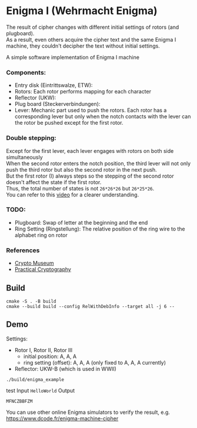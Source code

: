 # Enigma I (Wehrmacht Enigma)
The result of cipher changes with different initial settings of rotors (and plugboard). <br />
As a result, even others acquire the cipher text and the same Enigma I machine, they couldn't decipher the text without initial settings.

A simple software implementation of Enigma I machine

### Components:
* Entry disk (Eintrittswalze, ETW): 
* Rotors: Each rotor performs mapping for each character
* Reflector (UKW): 
* Plug board (Steckerverbindungen): 
* Lever: Mechanic part used to push the rotors. Each rotor has a corresponding lever but only when the notch contacts with the lever can the rotor be pushed except for the first rotor.

### Double stepping:
Except for the first lever, each lever engages with rotors on both side simultaneously <br />
When the second rotor enters the notch position, the third lever will not only push the third rotor but also the second rotor in the next push. <br /> 
But the first rotor (I) always steps so the stepping of the second rotor doesn't affect the state if the first rotor. <br />
Thus, the total number of states is not `26*26*26` but `26*25*26`. <br />
You can refer to this [video](https://youtu.be/hcVhQeZ5gI4) for a clearer understanding.

### TODO: 
* Plugboard: Swap of letter at the beginning and the end
* Ring Setting (Ringstellung): The relative position of the ring wire to the alphabet ring on rotor

### References
* [Crypto Museum](https://www.cryptomuseum.com/crypto/enigma/wiring.htm)
* [Practical Cryptography](http://practicalcryptography.com/ciphers/enigma-cipher/)

## Build
```
cmake -S . -B build
cmake --build build --config RelWithDebInfo --target all -j 6 --
```

## Demo
Settings: 
* Rotor I, Rotor II, Rotor III
  * initial position: A, A, A
  * ring setting (offset): A, A, A (only fixed to A, A, A currently)
* Reflector: UKW-B (which is used in WWII)  
```
./build/enigma_example
```
test Input `HelloWorld` 
Output
```
MFNCZBBFZM
```

You can use other online Enigma simulators to verify the result, e.g. https://www.dcode.fr/enigma-machine-cipher
